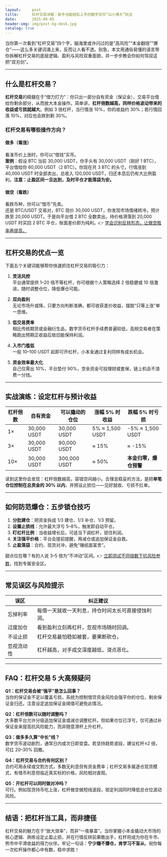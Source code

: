 ```yaml
---
layout:     post
title:      杠杆交易详解：新手也能轻松上手的数字货币“以小博大”玩法
date:       2025-09-05
header-img: img/post-bg-desk.jpg
catalog: true
---
```


当你第一次看到“杠杆交易”四个字，脑海里或许闪过的是“高风险”“本金翻倍”“爆仓”——这么多关键词涌上来，反而让人看不透。别急，本文用通俗易懂的语言带你拆解杠杆交易的底层逻辑、盈利与风险双重面貌，并一步步教会你如何驾驭这把“双刃剑”。

---

## 什么是杠杆交易？

**杠杆交易**的精髓在于“借力打力”：你只出一部分自有资金（保证金），交易平台借给你剩余部分，从而放大本金操作。简单讲，**杠杆倍数越高，同样价格波动带来的收益或亏损就越大**。例如 3 倍杠杆，当行情涨 10%，你的收益约 30%；若行情回落 10%，对应也会跌到剩 30%。

### 杠杆交易有哪些操作方向？

#### 做多（看涨）

看准币价上涨时，你可以“借钱”买币。  
**案例**：假设 BTC 当前 30,000 USDT，你手头有 30,000 USDT（刚好 1 BTC），平台借给你 60,000 USDT（2 BTC）。你现在共 3 BTC 的头寸。行情涨到 40,000 USDT 时全部卖出，总收入 120,000 USDT，归还本息后仍有大比例盈利。**注意：止盈区间一旦达到，及时平仓才能落袋为安。**

#### 做空（看跌）

看跌币种，你可以“借币”先卖。  
还是 BTC/USDT 交易对，BTC 现价 30,000 USDT，你发现市场情绪转冷，预计跌至 20,000 USDT。于是向平台借 2 BTC 全数卖出，待价格滑落到 20,000 USDT 时买回 2 BTC 平仓，账面差价即为纯利。👉 [学会识别反转形态，让做空胜率再提高。](https://okxdog.com/)

---

## 杠杆交易的优点一览

下面五个关键词能够帮你快速抓住杠杆交易的吸引力：

1. **灵活风控**  
   平台通常提供 1–20 倍不等杠杆，你可根据个人策略选择 2 倍稳健或 10 倍激进，随时调整仓位，降低爆仓可能。

2. **双向盈利**  
   无论市场升或降，只要方向判断准确，都可收获差价收益，摆脱“只等上涨”单一思维。

3. **低交易费率**  
   相比传统期货或金融衍生品，数字货币杠杆手续费普遍较低，高频交易者在策略跑出预期正收益后依旧能保持利润。

4. **入市门槛低**  
   一般 10–100 USDT 起即可开杠杆，小本金通过复利同样有成长机会。

5. **资金效率最大化**  
   自己仅需出 10%，平台垫付 90%，空余资金可投理财或套保，链上机会不浪费一分钱。

---

## 实战演练：设定杠杆与预计收益

| 杠杆倍数 | 自有资金 | 可以撬动的仓位 | 涨幅 5% 时收益 | 跌幅 5% 时亏损 |
|-----|-----|-----|-----|-----|
| 1× | 30,000 USDT | 30,000 USDT | 5% ≈ 1,500 USDT | -5% ≈ 1,500 USDT |
| 3× | 30,000 USDT | 90,000 USDT | ≈ 15% | ≈ -15% |
| 10× | 30,000 USDT | 300,000 USDT | ≈ 50% | **本金归零，爆仓预警** |

读到这里你会发现：杠杆倍数越高，容错空间越小。合理且稳妥的方法，是把**单笔仓位控制在总资金的 30% 以内**，并预设止损位——见好就收、亏损不扛单。

---

## 如何防范爆仓：五步锁仓技巧

1. **分批建仓**：把资金拆成 1/3 建仓、1/3 补仓、1/3 预留。  
2. **设置止损线**：允许最大浮亏 5–8%，触发即自动平仓。  
3. **盯杠杆比例**：当收益增长后，可适当下调杠杆，锁住利润。  
4. **关注强平价格**：平台会提前提醒，用减仓或追加保证金自救。  
5. **止盈落袋**：合约、现货对冲，避免“赚纸面富贵”。

甜点位在哪？有的人说 3–5 倍为“不冲动”区间。👉 [立即测试不同倍数下抗风险参数](https://okxdog.com/)，找到专属安全区。

---

## 常见误区与风险提示

| 误区 | 纠正建议 |
|-----|-----|
| 忘掉利率 | 每借一天就收一天利息，持仓时间太长可直接侵蚀利润。 |
| 过度加仓 | 看到盈利立刻再杠杆，忽视市场随时回调。 |
| 不设止损 | 杠杆交易最怕稳如被套，要果断砍仓。 |
| 忽视流动性 | 杠杆越高，对手成交深度越低，滑点恶化。 |

---

## FAQ：杠杆交易 5 大高频疑问

**Q1：杠杆交易会被“强平”是怎么回事？**  
当你的保证金不足以覆盖亏损，系统为控制借贷资金风险会强平你的仓位，剩余保证金归还。注意设定追加保证金阈值可避免此情况。

**Q2：杠杆倍数可以随时调整吗？**  
大多数平台允许分级追加保证金或减仓调整杠杆。但如果仓位已浮亏，仅可通过补保证金来提高抗风险能力，而非随意滑杆上升杠杆。

**Q3：做多多久算“中长”线？**  
数字货币波动剧烈，通常日内或次日即变盘。若坚持趋势波段，建议杠杆≤2 倍，可扛 20–30% 回撤。

**Q4：杠杆交易与合约有何区别？**  
合约可用永续或交割方式，多数无利息但有资金费率；杠杆交易多属逐仓现货模式，有借币利息但临近真实标的价格，风险相对直观。

**Q5：开杠杆可以同时做对冲吗？**  
可行。例如现货持币吃上涨，杠杆做空做短线波段，锁定利润同时降低总仓位波动风险。

---

## 结语：把杠杆当工具，而非捷径

杠杆交易的魅力在于“放大效率”，而非“一夜暴富”。当你掌握小本金撬动大市场的核心逻辑、熟练设定止盈止损，并在行情反转前果敢出手，杠杆将成为你在牛市、熊市中平滑收益的得力伙伴。牢记一句话：**宁少赚不爆仓，肯学习不盲从**。祝你每一次杠杆操作都心中有数，稳中求胜！